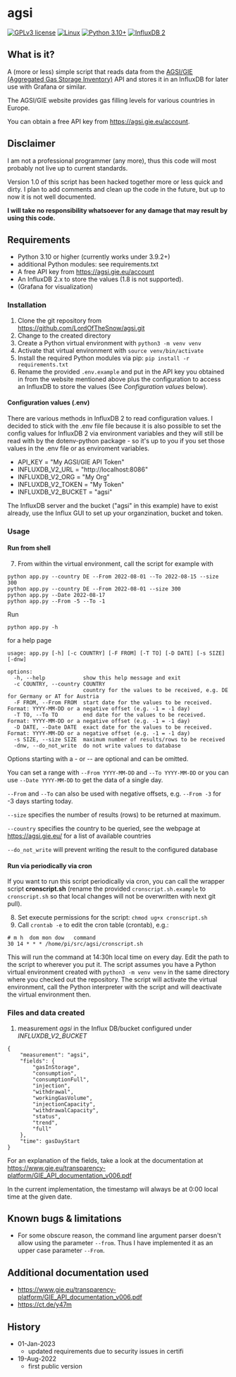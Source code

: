 # agsi

[![GPLv3 license](https://img.shields.io/badge/License-GPLv3-blue.svg)](http://perso.crans.org/besson/LICENSE.html)
[![Linux](https://img.shields.io/badge/os-Linux-green)](https://img.shields.io/badge/os-Linux-green)
[![Python 3.10+](https://img.shields.io/badge/Python-3.10%2B-blue)](https://img.shields.io/badge/Python-3.10%2B-blue)
[![InfluxDB 2](https://img.shields.io/badge/InfluxDB-2-orange)](https://img.shields.io/badge/InfluxDB-2-orange)

## What is it?

A (more or less) simple script that reads data from the [AGSI/GIE (Aggregated Gas Storage Inventory)](https://agsi.gie.eu/) API and stores it in an InfluxDB for later use with Grafana or similar.

The AGSI/GIE website provides gas filling levels for various countries in Europe.

You can obtain a free API key from https://agsi.gie.eu/account. 


## Disclaimer

I am not a professional programmer (any more), thus this code will most probably not live up to current standards. 

Version 1.0 of this script has been hacked together more or less quick and dirty. I plan to add comments and clean up the code in the future, but up to now it is not well documented.

**I will take no responsibility whatsoever for any damage that may result by using this code.**

## Requirements

* Python 3.10 or higher (currently works under 3.9.2+)
* additional Python modules: see requirements.txt
* A free API key from https://agsi.gie.eu/account
* An InfluxDB 2.x to store the values (1.8 is not supported).
* (Grafana for visualization)

### Installation

1. Clone the git repository from https://github.com/LordOfTheSnow/agsi.git
2. Change to the created directory
3. Create a Python virtual environment with `python3 -m venv venv`
4. Activate that virtual environment with `source venv/bin/activate`
5. Install the required Python modules via pip: `pip install -r requirements.txt`
6. Rename the provided `.env.example` and put in the API key you obtained in from the website mentioned above plus the configuration to access an InfluxDB to store the values (See _Configuration values_ below).


#### Configuration values (.env)

There are various methods in InfluxDB 2 to read configuration values. I decided to stick with the .env file file because it is also possible to set the config values for InfluxDB 2 via environment variables and they will still be read with by the dotenv-python package - so it's up to you if you set those values in the .env file or as enviroment variables.

  * API_KEY = "My AGSI/GIE API Token"
  * INFLUXDB_V2_URL = "http://localhost:8086"
  * INFLUXDB_V2_ORG = "My Org"
  * INFLUXDB_V2_TOKEN = "My Token"
  * INFLUXDB_V2_BUCKET = "agsi"

The InfluxDB server and the bucket ("agsi" in this example) have to exist already, use the Influx GUI to set up your organzination, bucket and token.


### Usage 

#### Run from shell

7. From within the virtual environment, call the script for example with 

```
python app.py --country DE --From 2022-08-01 --To 2022-08-15 --size 300
python app.py --country DE --From 2022-08-01 --size 300
python app.py --Date 2022-08-17 
python app.py --From -5 --To -1
```

Run 
```
python app.py -h
```
for a help page

```
usage: app.py [-h] [-c COUNTRY] [-F FROM] [-T TO] [-D DATE] [-s SIZE] [-dnw]

options:
  -h, --help            show this help message and exit
  -c COUNTRY, --country COUNTRY
                        country for the values to be received, e.g. DE for Germany or AT for Austria
  -F FROM, --From FROM  start date for the values to be received. Format: YYYY-MM-DD or a negative offset (e.g. -1 = -1 day)
  -T TO, --To TO        end date for the values to be received. Format: YYYY-MM-DD or a negative offset (e.g. -1 = -1 day)
  -D DATE, --Date DATE  exact date for the values to be received. Format: YYYY-MM-DD or a negative offset (e.g. -1 = -1 day)
  -s SIZE, --size SIZE  maximum number of results/rows to be received
  -dnw, --do_not_write  do not write values to database
```


Options starting with a _-_ or _--_ are optional and can be omitted.

You can set a range with `--From YYYY-MM-DD` and `--To YYYY-MM-DD` or you can use `--Date YYYY-MM-DD` to get the data of a single day.

`--From` and `--To` can also be used with negative offsets, e.g. `--From -3` for -3 days starting today.

`--size` specifies the number of results (rows) to be returned at maximum. 

`--country` specifies the country to be queried, see the webpage at https://agsi.gie.eu/ for a list of available countries

`--do_not_write` will prevent writing the result to the configured database


#### Run via periodically via cron

If you want to run this script periodically via cron, you can call the wrapper script **cronscript.sh** (rename the provided `cronscript.sh.example` to `cronscript.sh` so that local changes will not be overwritten with next git pull).

8. Set execute permissions for the script: `chmod ug+x cronscript.sh`
9. Call `crontab -e` to edit the cron table (crontab), e.g.:

```
# m h  dom mon dow   command
30 14 * * * /home/pi/src/agsi/cronscript.sh
```
This will run the command at 14:30h local time on every day. Edit the path to the script to wherever you put it. 
The script assumes you have a Python virtual environment created with `python3 -m venv venv` in the same directory where you checked out the repository. The script will activate the virtual environment, call the Python interpreter with the script and will deactivate the virtual environment then.

### Files and data created

1. measurement _agsi_ in the Influx DB/bucket configured under _INFLUXDB_V2_BUCKET_ 

```
{
    "measurement": "agsi",
    "fields": {
        "gasInStorage",
        "consumption",
        "consumptionFull",
        "injection",
        "withdrawal",
        "workingGasVolume",
        "injectionCapacity",
        "withdrawalCapacity",
        "status",
        "trend",
        "full"
    },
    "time": gasDayStart
}
```
For an explanation of the fields, take a look at the documentation at https://www.gie.eu/transparency-platform/GIE_API_documentation_v006.pdf

In the current implementation, the timestamp will always be at 0:00 local time at the given date.

## Known bugs & limitations

* For some obscure reason, the command line argument parser doesn't allow using the parameter `--from`. Thus I have implemented it as an upper case parameter `--From`.

## Additional documentation used 

* https://www.gie.eu/transparency-platform/GIE_API_documentation_v006.pdf
* https://ct.de/y47m

## History

* 01-Jan-2023
  * updated requirements due to security issues in certifi
* 19-Aug-2022
  * first public version
